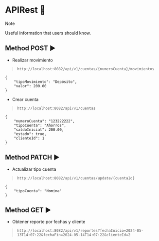 # APIRest 🏦
> [!NOTE]
> Useful information that users should know.
## Method POST ▶️
- Realizar movimiento
<!-- - &copy;
- &rarr; -->

>`http://localhost:8082/api/v1/cuentas/{numeroCuenta}/movimientos`
```
{
    "tipoMovimiento": "Depósito",
    "valor": 200.00
}
```
- Crear cuenta

> `http://localhost:8082/api/v1/cuentas`
```
{
    "numeroCuenta": "123222222",
    "tipoCuenta": "Ahorros",
    "saldoInicial": 200.00,
    "estado": true,
    "clienteId": 1
}
```
## Method PATCH ▶️
- Actualizar tipo cuenta

> `http://localhost:8082/api/v1/cuentas/update/{cuentaId}`
```
{
    "tipoCuenta": "Nomina"
}
```
## Method GET ▶️
- Obtener reporte por fechas y cliente

> `http://localhost:8082/api/v1/reportes?fechaInicio=2024-05-13T14:07:22&fechaFin=2024-05-14T14:07:22&clienteId=2`


